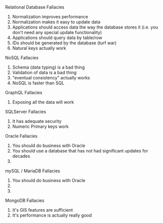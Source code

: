 Relational Database Fallacies
1. Normalization improves performance
2. Normalization makes it easy to update data
3. Applications should access data the way the database stores it (i.e. you don't need any special update functionality)
4. Applications should query data by table/row
5. IDs should be generated by the database (turf war)
6. Natural keys actually work

NoSQL Fallacies
1. Schema (data typing) is a bad thing
2. Validation of data is a bad thing
3. "eventual consistency" actually works
4. NoSQL is faster than SQL

GraphQL Fallacies
1. Exposing all the data will work

SQLServer Fallacies
1. It has adequate security
2. Numeric Primary keys work

Oracle Fallacies
1. You should do business with Oracle
2. You should use a database that has not had significant updates for decades
3.

mySQL / MariaDB Fallacies
1. You should do business with Oracle
2.
3.

MongoDB Fallacies
1. It's GIS features are sufficient
2. It's performance is actually really good


